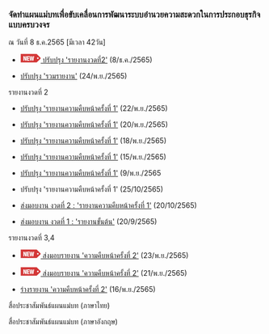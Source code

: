 ### จัดทำแผนแม่บทเพื่อขับเคลื่อนการพัฒนาระบบอำนวยความสะดวกในการประกอบธุรกิจแบบครบวงจร

ณ วันที่ 8 ธ.ค.2565 [มีเวลา 42วัน]

- [![new!](/doc/res/new2.png) ปรับปรุง 'รายงานงวดที่2'](/doc/doc3-20221208/README.md)
(8/ธ.ค./2565)

- [ปรับปรุง 'รวมรายงาน'](/doc/doc3-20221124/README.md)
(24/พ.ย./2565)

รายงานงวดที่ 2
- [ปรับปรุง 'รายงานความคืบหน้าครั้งที่ 1'](/doc/doc1-20221122/README.md)  (22/พ.ย./2565)
- [ปรับปรุง 'รายงานความคืบหน้าครั้งที่ 1'](/doc/doc1-20221120/README.md)  (20/พ.ย./2565)
- [ปรับปรุง 'รายงานความคืบหน้าครั้งที่ 1'](/doc/doc1-20221118/README.md)  (18/พ.ย./2565)
- [ปรับปรุง 'รายงานความคืบหน้าครั้งที่ 1'](/doc/doc1-20221114/README.md) (15/พ.ย./2565)

- [ปรับปรุง 'รายงานความคืบหน้าครั้งที่ 1'](/doc/doc1-20221110//README.md) (9/พ.ย./2565

- ปรับปรุง 'รายงานความคืบหน้าครั้งที่ 1' (25/10/2565)

- [ส่งมอบงาน งวดที่ 2 : 'รายงานความคืบหน้าครั้งที่ 1'](/doc/doc1-20221020/README.md) (20/10/2565)

- [ส่งมอบงาน งวดที่ 1 : 'รายงานขั้นต้น'](/doc/doc0-20220920/README.md) (20/9/2565)


รายงานงวดที่ 3,4
- [![new!](/doc/res/new2.png) ส่งมอบรายงาน 'ความคืบหน้าครั้งที่ 2'](/doc/doc2-20221123/README.md) 
  (23/พ.ย./2565)

- [![new!](/doc/res/new2.png) ส่งมอบรายงาน 'ความคืบหน้าครั้งที่ 2'](/doc/doc2-20221121/README.md) 
  (21/พ.ย./2565)

- [ร่างรายงาน 'ความคืบหน้าครั้งที่ 2'](/doc/doc2-20221114/README.md) (16/พ.ย./2565)

สื่อประชาสัมพันธ์แผนแม่บท (ภาษาไทย)

สื่อประชาสัมพันธ์แผนแม่บท (ภาษาอังกฤษ)



